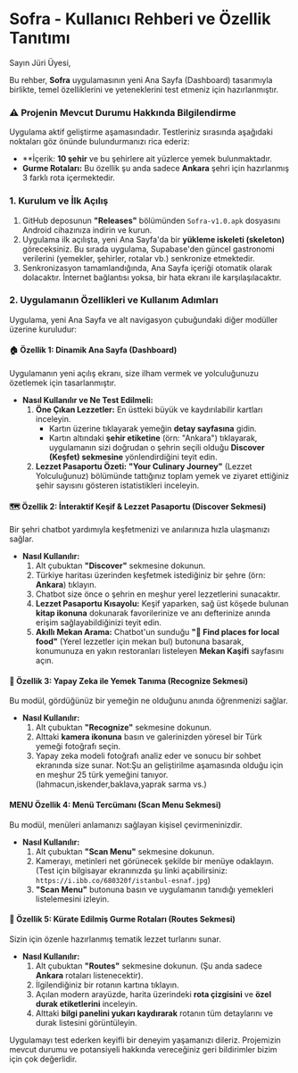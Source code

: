 # Sofra - Kullanıcı Rehberi ve Özellik Tanıtımı

Sayın Jüri Üyesi,

Bu rehber, **Sofra** uygulamasının yeni Ana Sayfa (Dashboard) tasarımıyla birlikte, temel özelliklerini ve yeteneklerini test etmeniz için hazırlanmıştır.

### **⚠️ Projenin Mevcut Durumu Hakkında Bilgilendirme**

Uygulama aktif geliştirme aşamasındadır. Testleriniz sırasında aşağıdaki noktaları göz önünde bulundurmanızı rica ederiz:

*   **İçerik: **10 şehir** ve bu şehirlere ait yüzlerce yemek bulunmaktadır.
*   **Gurme Rotaları:** Bu özellik şu anda sadece **Ankara** şehri için hazırlanmış 3 farklı rota içermektedir.

### **1. Kurulum ve İlk Açılış**

1.  GitHub deposunun **"Releases"** bölümünden `Sofra-v1.0.apk` dosyasını Android cihazınıza indirin ve kurun.
2.  Uygulama ilk açılışta, yeni Ana Sayfa'da bir **yükleme iskeleti (skeleton)** göreceksiniz. Bu sırada uygulama, Supabase'den güncel gastronomi verilerini (yemekler, şehirler, rotalar vb.) senkronize etmektedir.
3.  Senkronizasyon tamamlandığında, Ana Sayfa içeriği otomatik olarak dolacaktır. İnternet bağlantısı yoksa, bir hata ekranı ile karşılaşılacaktır.

### **2. Uygulamanın Özellikleri ve Kullanım Adımları**

Uygulama, yeni Ana Sayfa ve alt navigasyon çubuğundaki diğer modüller üzerine kuruludur:

#### **🏠 Özellik 1: Dinamik Ana Sayfa (Dashboard)**

Uygulamanın yeni açılış ekranı, size ilham vermek ve yolculuğunuzu özetlemek için tasarlanmıştır.

*   **Nasıl Kullanılır ve Ne Test Edilmeli:**
    1.  **Öne Çıkan Lezzetler:** En üstteki büyük ve kaydırılabilir kartları inceleyin.
        *   Kartın üzerine tıklayarak yemeğin **detay sayfasına** gidin.
        *   Kartın altındaki **şehir etiketine** (örn: "Ankara") tıklayarak, uygulamanın sizi doğrudan o şehrin seçili olduğu **Discover (Keşfet) sekmesine** yönlendirdiğini teyit edin.
    2.  **Lezzet Pasaportu Özeti:** **"Your Culinary Journey"** (Lezzet Yolculuğunuz) bölümünde tattığınız toplam yemek ve ziyaret ettiğiniz şehir sayısını gösteren istatistikleri inceleyin.

#### **🗺️ Özellik 2: İnteraktif Keşif & Lezzet Pasaportu (Discover Sekmesi)**

Bir şehri chatbot yardımıyla keşfetmenizi ve anılarınıza hızla ulaşmanızı sağlar.

*   **Nasıl Kullanılır:**
    1.  Alt çubuktan **"Discover"** sekmesine dokunun.
    2.  Türkiye haritası üzerinden keşfetmek istediğiniz bir şehre (örn: **Ankara**) tıklayın.
    3.  Chatbot size önce o şehrin en meşhur yerel lezzetlerini sunacaktır.
    4.  **Lezzet Pasaportu Kısayolu:** Keşif yaparken, sağ üst köşede bulunan **kitap ikonuna** dokunarak favorilerinize ve anı defterinize anında erişim sağlayabildiğinizi teyit edin.
    5.  **Akıllı Mekan Arama:** Chatbot'un sunduğu **"📍 Find places for local food"** (Yerel lezzetler için mekan bul) butonuna basarak, konumunuza en yakın restoranları listeleyen **Mekan Kaşifi** sayfasını açın.

#### **📸 Özellik 3: Yapay Zeka ile Yemek Tanıma (Recognize Sekmesi)**

Bu modül, gördüğünüz bir yemeğin ne olduğunu anında öğrenmenizi sağlar.

*   **Nasıl Kullanılır:**
    1.  Alt çubuktan **"Recognize"** sekmesine dokunun.
    2.  Alttaki **kamera ikonuna** basın ve galerinizden yöresel bir Türk yemeği fotoğrafı seçin.
    3.  Yapay zeka modeli fotoğrafı analiz eder ve sonucu bir sohbet ekranında size sunar.
    Not:Şu an geliştirilme aşamasında olduğu için en meşhur 25 türk yemeğini tanıyor.(lahmacun,iskender,baklava,yaprak sarma vs.)

#### **MENU Özellik 4: Menü Tercümanı (Scan Menu Sekmesi)**

Bu modül, menüleri anlamanızı sağlayan kişisel çevirmeninizdir.

*   **Nasıl Kullanılır:**
    1.  Alt çubuktan **"Scan Menu"** sekmesine dokunun.
    2.  Kamerayı, metinleri net görünecek şekilde bir menüye odaklayın. (Test için bilgisayar ekranınızda şu linki açabilirsiniz: `https://i.ibb.co/680320f/istanbul-esnaf.jpg`)
    3.  **"Scan Menu"** butonuna basın ve uygulamanın tanıdığı yemekleri listelemesini izleyin.

#### **🧭 Özellik 5: Kürate Edilmiş Gurme Rotaları (Routes Sekmesi)**

Sizin için özenle hazırlanmış tematik lezzet turlarını sunar.

*   **Nasıl Kullanılır:**
    1.  Alt çubuktan **"Routes"** sekmesine dokunun. (Şu anda sadece **Ankara** rotaları listenecektir).
    2.  İlgilendiğiniz bir rotanın kartına tıklayın.
    3.  Açılan modern arayüzde, harita üzerindeki **rota çizgisini** ve **özel durak etiketlerini** inceleyin.
    4.  Alttaki **bilgi panelini yukarı kaydırarak** rotanın tüm detaylarını ve durak listesini görüntüleyin.


Uygulamayı test ederken keyifli bir deneyim yaşamanızı dileriz. Projemizin mevcut durumu ve potansiyeli hakkında vereceğiniz geri bildirimler bizim için çok değerlidir.
